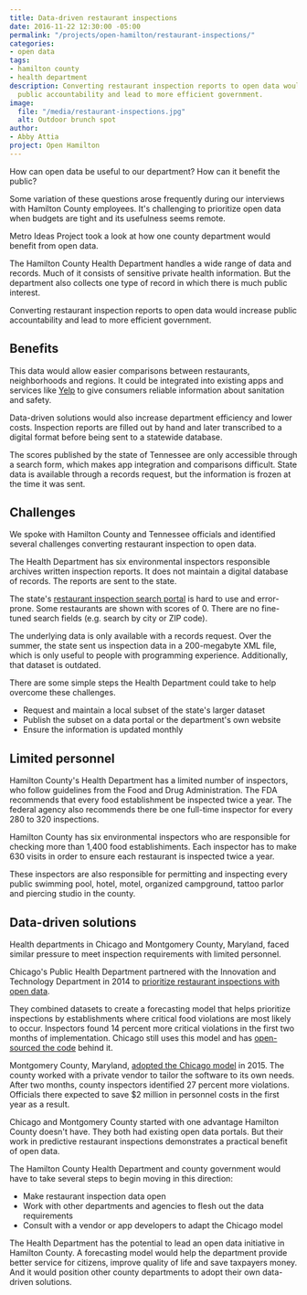 ```yaml
---
title: Data-driven restaurant inspections
date: 2016-11-22 12:30:00 -05:00
permalink: "/projects/open-hamilton/restaurant-inspections/"
categories:
- open data
tags:
- hamilton county
- health department
description: Converting restaurant inspection reports to open data would increase
  public accountability and lead to more efficient government.
image:
  file: "/media/restaurant-inspections.jpg"
  alt: Outdoor brunch spot
author:
- Abby Attia
project: Open Hamilton
---
```


How can open data be useful to our department? How can it benefit the public?

Some variation of these questions arose frequently during our interviews with Hamilton County employees. It's challenging to prioritize open data when budgets are tight and its usefulness seems remote. 

Metro Ideas Project took a look at how one county department would benefit from open data.

The Hamilton County Health Department handles a wide range of data and records. Much of it consists of sensitive private health information. But the department also collects one type of record in which there is much public interest.

Converting restaurant inspection reports to open data would increase public accountability and lead to more efficient government.

## Benefits

This data would allow easier comparisons between restaurants, neighborhoods and regions. It could be integrated into existing apps and services like [Yelp](https://www.yelp.com/healthscores) to give consumers reliable information about sanitation and safety. 

Data-driven solutions would also increase department efficiency and lower costs. Inspection reports are filled out by hand and later transcribed to a digital format before being sent to a statewide database. 

The scores published by the state of Tennessee are only accessible through a search form, which makes app integration and comparisons difficult. State data is available through a records request, but the information is frozen at the time it was sent. 

## Challenges

We spoke with Hamilton County and Tennessee officials and identified several challenges converting restaurant inspection to open data.

The Health Department has six environmental inspectors responsible archives written inspection reports. It does not maintain a digital database of records. The reports are sent to the state. 

The state's [restaurant inspection search portal](https://apps.health.tn.gov/EHInspections/) is hard to use and error-prone. Some restaurants are shown with scores of 0. There are no fine-tuned search fields (e.g. search by city or ZIP code).

The underlying data is only available with a records request. Over the summer, the state sent us inspection data in a 200-megabyte XML file, which is only useful to people with programming experience. Additionally, that dataset is outdated. 

There are some simple steps the Health Department could take to help overcome these challenges.

+ Request and maintain a local subset of the state's larger dataset
+ Publish the subset on a data portal or the department's own website
+ Ensure the information is updated monthly

## Limited personnel

Hamilton County's Health Department has a limited number of inspectors, who follow guidelines from the Food and Drug Administration. The FDA recommends that every food establishment be inspected twice a year. The federal agency also recommends there be one full-time inspector for every 280 to 320 inspections.

Hamilton County has six environmental inspectors who are responsible for checking more than 1,400 food establishiments. Each inspector has to make 630 visits in order to ensure each restaurant is inspected twice a year.

These inspectors are also responsible for permitting and inspecting every public swimming pool, hotel, motel, organized campground, tattoo parlor and piercing studio in the county. 

## Data-driven solutions

Health departments in Chicago and Montgomery County, Maryland, faced similar pressure to meet inspection requirements with limited personnel. 

Chicago's Public Health Department partnered with the Innovation and Technology Department in 2014 to [prioritize restaurant inspections with open data](https://chicago.github.io/food-inspections-evaluation/).

They combined datasets to create a forecasting model that helps prioritize inspections by establishments where critical food violations are most likely to occur. Inspectors found 14 percent more critical violations in the first two months of implementation. Chicago still uses this model and has [open-sourced the code](https://github.com/chicago/food-inspections-evaluation/) behind it. 

Montgomery County, Maryland, [adopted the Chicago model](http://www.govtech.com/data/Open-Data-Nation-Using-Open-Data-to-Integrate-Predictive-Analytics-into-City-Operations.html) in 2015. The county worked with a private vendor to tailor the software to its own needs. After two months, county inspectors identified 27 percent more violations. Officials there expected to save $2 million in personnel costs in the first year as a result.

Chicago and Montgomery County started with one advantage Hamilton County doesn't have. They both had existing open data portals. But their work in predictive restaurant inspections demonstrates a practical benefit of open data.

The Hamilton County Health Department and county government would have to take several steps to begin moving in this direction:

+ Make restaurant inspection data open
+ Work with other departments and agencies to flesh out the data requirements
+ Consult with a vendor or app developers to adapt the Chicago model 

The Health Department has the potential to lead an open data initiative in Hamilton County. A forecasting model would help the department provide better service for citizens, improve quality of life and save taxpayers money. And it would position other county departments to adopt their own data-driven solutions. 
